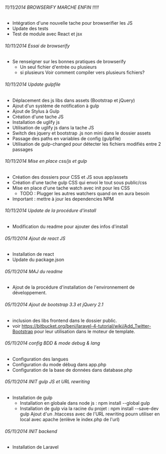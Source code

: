 ###### 11/11/2014 BROWSERIFY MARCHE ENFIN !!!!!
- Intégration d'une nouvelle tache pour browserifier les JS
- Update des tests
- Test de module avec React et jsx
    
###### 10/11/2014 Essai de browserify
- Se renseigner sur les bonnes pratiques de browserify
    - Un seul fichier d'entrée ou plusieurs
    - si plusieurs Voir comment compiler vers plusieurs fichiers?
    
###### 10/11/2014 Update gulpfile
- Déplacement des js libs dans assets (Bootstrap et jQuery)
- Ajout d'un système de notification à gulp
- Ajout de Stylus à Gulp
- Création d'une tache JS
- Installation de uglify js
- Utilisation de uglify js dans la tache JS
- Switch des jquery et bootstrap .js non mini dans le dossier assets
- Passage des paths en variables de config (gulpfile)
- Utilisation de gulp-changed pour détecter les fichiers modifiés entre 2 passages

###### 10/11/2014 Mise en place css/js et gulp
- Création des dossiers pour CSS et JS sous app/assets
- Création d'une tache gulp CSS qui envoi le tout sous public/css
- Mise en place d'une tache watch avec init pour les CSS
    - TODO : Plugger les autres watchers quand on en aura besoin
- Important : mettre à jour les dependencies NPM

###### 10/11/2014 Update de la procédure d'install
- Modification du readme pour ajouter des infos d'install

###### 05/11/2014 Ajout de react JS
- Installation de react
- Update du package.json

###### 05/11/2014 MAJ du readme
- Ajout de la procédure d'installation de l'environnement de développement.

###### 05/11/2014 Ajout de bootstrap 3.3 et jQuery 2.1
- inclusion des libs frontend dans le dossier public.
- voir https://bitbucket.org/beni/laravel-4-tutorial/wiki/Add_Twitter-Bootstrap pour leur utilisation dans le moteur de template.

###### 05/11/2014 config BDD & mode debug & lang
- Configuration des langues
- Configuration du mode débug dans app.php
- Configuration de la base de données dans database.php

###### 05/11/2014 INIT gulp JS et URL rewriting
- Installation de gulp
	- Installation en globale dans node js : npm install --global gulp
	- Installation de gulp via la racine du projet : npm install --save-dev gulp
Ajout d'un .htaccess avec de l'URL rewriting pourn utiliser en local avec apache (enlève le index.php de l'url)

###### 05/11/2014 INIT backend
- Installation de Laravel
